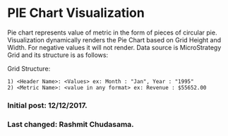 # PIE Chart Visualization

Pie chart represents value of metric in the form of pieces of circular pie. Visualization dynamically renders the Pie Chart based on Grid Height and Width. For negative values it will not render. Data source is MicroStrategy Grid and its structure is as follows:

Grid Structure:

    1) <Header Name>: <Values> ex: Month : "Jan", Year : "1995" 
    2) <Metric Name>: <value in any format> ex: Revenue : $55652.00

### Initial post: 12/12/2017.
### Last changed: Rashmit Chudasama.
